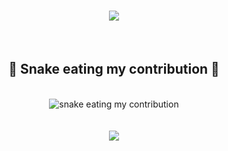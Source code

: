 
<h1 align="center">
  <a href="https://git.io/typing-svg">
    <img src="https://readme-typing-svg.herokuapp.com/?lines=Hello!;+Welcome+to+my+profile!;&color=84F76E&center=true&size=30">
  </a>
</h1>
<br>
<div align="center">
  <h2>🐍 Snake eating my contribution 🐍</h2>
  <br>
  <img alt="snake eating my contribution" src="https://github.com/KavishRAGHUBAR/KavishRAGHUBAR/blob/output/github-contribution-grid-snake.svg">
  <br>
  <br>
</div>

<div align="center">
  <br>
  <img src="https://i.imgur.com/1USrlIG.gif"/>
  <br>
</div>
